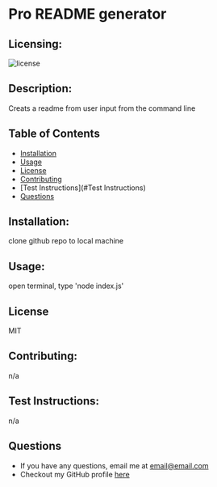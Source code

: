 # Pro README generator

  ## Licensing:
  ![license](https://img.shields.io/badge/License-MIT-blue.svg)

  ## Description: 
  Creats a readme from user input from the command line

  ## Table of Contents
  - [Installation](#Installation)
  - [Usage](#Usage)
  - [License](#License)
  - [Contributing](#Contributing)
  - [Test Instructions](#Test Instructions)
  - [Questions](#Questions)

  ## Installation: 
  clone github repo to local machine

  ## Usage: 
  open terminal, type 'node index.js'

  ## License
  MIT

  ## Contributing: 
  n/a

  ## Test Instructions: 
  n/a

  ## Questions
  - If you have any questions, email me at email@email.com
  - Checkout my GitHub profile [here](https://github.com/phalenh)

